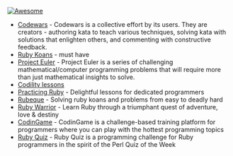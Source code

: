 [![Awesome](https://cdn.rawgit.com/sindresorhus/awesome/d7305f38d29fed78fa85652e3a63e154dd8e8829/media/badge.svg)](https://github.com/sindresorhus/awesome)

- [Codewars](https://www.codewars.com/about) - Codewars is a collective effort by its users. They are creators - authoring kata to teach various techniques, solving kata with solutions that enlighten others, and commenting with constructive feedback.
- [Ruby Koans](http://rubykoans.com/) - must have
- [Project Euler](https://projecteuler.net) - Project Euler is a series of challenging mathematical/computer programming problems that will require more than just mathematical insights to solve.
- [Codility lessons](https://codility.com/programmers/lessons/)
- [Practicing Ruby](https://practicingruby.com/) - Delightful lessons for dedicated programmers
- [Rubeque](http://www.rubeque.com/problems) - Solving ruby koans and problems from easy to deadly hard
- [Ruby Warrior](https://www.bloc.io/ruby-warrior#/) - Learn Ruby through a triumphant quest of adventure, love & destiny
- [CodinGame](https://www.codingame.com/home) - CodinGame is a challenge-based training platform for programmers where you can play with the hottest programming topics
- [Ruby Quiz](http://rubyquiz.com) - Ruby Quiz is a programming challenge for Ruby programmers in the spirit of the Perl Quiz of the Week
